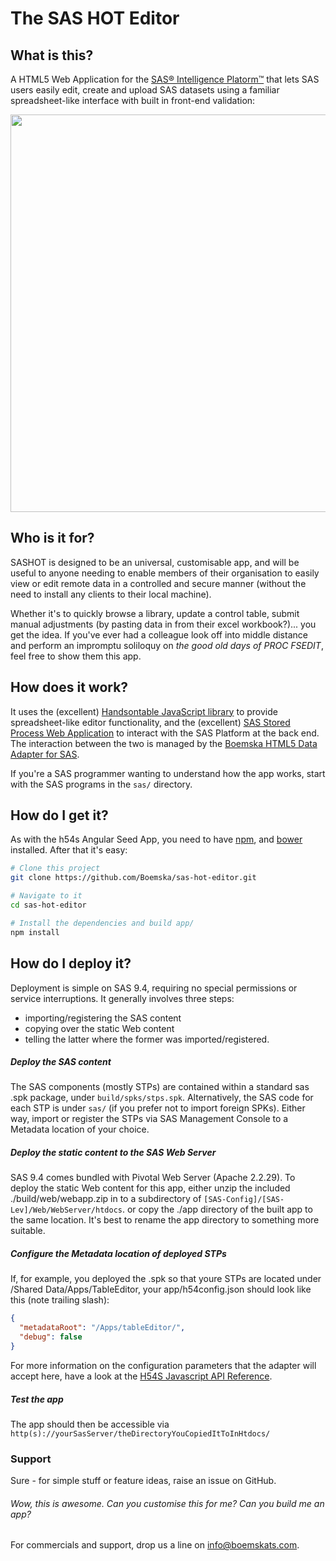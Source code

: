 # The SAS HOT Editor

## What is this?

A HTML5 Web Application for the [SAS® Intelligence Platorm™](http://www.sas.com/en_us/software/sas9.html) that lets SAS users easily edit, create and upload SAS datasets using a familiar spreadsheet-like interface with built in front-end validation:
<p align="center">
<img src="https://cloud.githubusercontent.com/assets/11962123/18225537/3b5b9844-71ec-11e6-8c4c-d66c786b47a2.gif" width="656" height="636">
</p>

## Who is it for?

SASHOT is designed to be an universal, customisable app, and will be useful to anyone needing to enable members of their organisation to easily view or edit remote data in a controlled and secure manner (without the need to install any clients to their local machine). 

Whether it's to quickly browse a library, update a control table, submit manual adjustments (by pasting data in from their excel workbook?)... you get the idea. If you've ever had a colleague look off into middle distance and perform an impromptu soliloquy on _the good old days of PROC FSEDIT_, feel free to show them this app.

## How does it work?

It uses the (excellent) [Handsontable JavaScript library](http://www.sas.com/en_us/software/sas9.html) to provide spreadsheet-like editor functionality, and the (excellent) [SAS Stored Process Web Application](http://support.sas.com/rnd/itech/doc9/dev_guide/stprocess/stpwebapp.html) to interact with the SAS Platform at the back end. The interaction between the two is managed by the [Boemska HTML5 Data Adapter for SAS](github.com/Boemska/h54s).

If you're a SAS programmer wanting to understand how the app works, start with the SAS programs in the `sas/` directory. 

## How do I get it?

As with the h54s Angular Seed App, you need to have [npm](https://www.npmjs.com/), and [bower](https://bower.io/) installed. After that it's easy:

```bash
# Clone this project
git clone https://github.com/Boemska/sas-hot-editor.git

# Navigate to it
cd sas-hot-editor 

# Install the dependencies and build app/
npm install
```

## How do I deploy it?

Deployment is simple on SAS 9.4, requiring no special permissions or service interruptions. It generally involves three steps: 

- importing/registering the SAS content 
- copying over the static Web content 
- telling the latter where the former was imported/registered.

##### Deploy the SAS content 

The SAS components (mostly STPs) are contained within a standard sas .spk package, under `build/spks/stps.spk`. Alternatively, the SAS code for each STP is under `sas/` (if you prefer not to import foreign SPKs). Either way, import or register the STPs via SAS Management Console to a Metadata location of your choice.  


##### Deploy the static content to the SAS Web Server

SAS 9.4 comes bundled with Pivotal Web Server (Apache 2.2.29). To deploy the static Web content for this app, either unzip the included ./build/web/webapp.zip in to a subdirectory of `[SAS-Config]/[SAS-Lev]/Web/WebServer/htdocs`. or copy the ./app directory of the built app to the same location. It's best to rename the app directory to something more suitable.

##### Configure the Metadata location of deployed STPs

If, for example, you deployed the .spk so that youre STPs are located under /Shared Data/Apps/TableEditor, your app/h54config.json should look like this (note trailing slash):

```json
{                                                                                                                                                           
  "metadataRoot": "/Apps/tableEditor/",
  "debug": false
}
```

For more information on the configuration parameters that the adapter will accept here, have a look at the [H54S Javascript API Reference](https://github.com/Boemska/h54s#javascript-api-reference).

##### Test the app

The app should then be accessible via ` http(s)://yourSasServer/theDirectoryYouCopiedItToInHtdocs/`

### Support

Sure - for simple stuff or feature ideas, raise an issue on GitHub. 

###### Wow, this is awesome. Can you customise this for me? Can you build me an app?

For commercials and support, drop us a line on info@boemskats.com.
